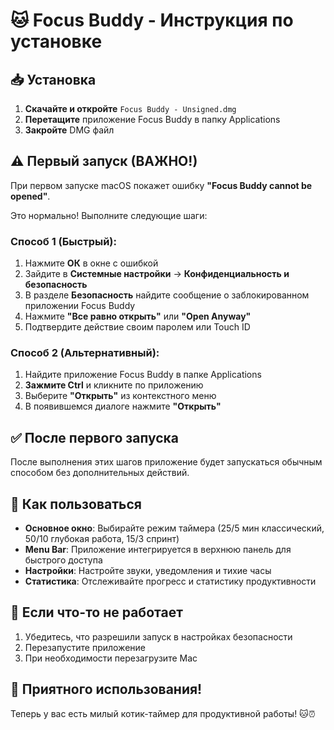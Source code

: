 # 🐱 Focus Buddy - Инструкция по установке

## 📥 **Установка**

1. **Скачайте и откройте** `Focus Buddy - Unsigned.dmg`
2. **Перетащите** приложение Focus Buddy в папку Applications
3. **Закройте** DMG файл

## ⚠️ **Первый запуск (ВАЖНО!)**

При первом запуске macOS покажет ошибку **"Focus Buddy cannot be opened"**. 

Это нормально! Выполните следующие шаги:

### **Способ 1 (Быстрый):**
1. Нажмите **ОК** в окне с ошибкой
2. Зайдите в **Системные настройки** → **Конфиденциальность и безопасность**
3. В разделе **Безопасность** найдите сообщение о заблокированном приложении Focus Buddy
4. Нажмите **"Все равно открыть"** или **"Open Anyway"**
5. Подтвердите действие своим паролем или Touch ID

### **Способ 2 (Альтернативный):**
1. Найдите приложение Focus Buddy в папке Applications
2. **Зажмите Ctrl** и кликните по приложению
3. Выберите **"Открыть"** из контекстного меню
4. В появившемся диалоге нажмите **"Открыть"**

## ✅ **После первого запуска**

После выполнения этих шагов приложение будет запускаться обычным способом без дополнительных действий.

## 🎯 **Как пользоваться**

- **Основное окно**: Выбирайте режим таймера (25/5 мин классический, 50/10 глубокая работа, 15/3 спринт)
- **Menu Bar**: Приложение интегрируется в верхнюю панель для быстрого доступа
- **Настройки**: Настройте звуки, уведомления и тихие часы
- **Статистика**: Отслеживайте прогресс и статистику продуктивности

## 🔧 **Если что-то не работает**

1. Убедитесь, что разрешили запуск в настройках безопасности
2. Перезапустите приложение
3. При необходимости перезагрузите Mac

## 🐾 **Приятного использования!**

Теперь у вас есть милый котик-таймер для продуктивной работы! 🐱⏰